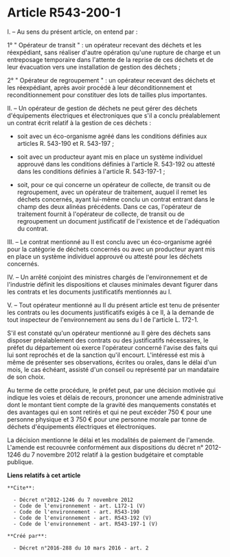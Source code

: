 # Article R543-200-1

I. – Au sens du présent article, on entend par : 

1° " Opérateur de transit " : un opérateur recevant des déchets et les réexpédiant, sans réaliser d'autre opération qu'une
rupture de charge et un entreposage temporaire dans l'attente de la reprise de ces déchets et de leur évacuation vers une
installation de gestion des déchets ; 

2° " Opérateur de regroupement " : un opérateur recevant des déchets et les réexpédiant, après avoir procédé à leur
déconditionnement et reconditionnement pour constituer des lots de tailles plus importantes. 

II. – Un opérateur de gestion de déchets ne peut gérer des déchets d'équipements électriques et électroniques que s'il a
conclu préalablement un contrat écrit relatif à la gestion de ces déchets :

- soit avec un éco-organisme agréé dans les conditions définies aux articles R. 543-190 et R. 543-197 ;

- soit avec un producteur ayant mis en place un système individuel approuvé dans les conditions définies à l'article R.
543-192 ou attesté dans les conditions définies à l'article R. 543-197-1 ;

- soit, pour ce qui concerne un opérateur de collecte, de transit ou de regroupement, avec un opérateur de traitement, auquel
il remet les déchets concernés, ayant lui-même conclu un contrat entrant dans le champ des deux alinéas précédents. Dans ce
cas, l'opérateur de traitement fournit à l'opérateur de collecte, de transit ou de regroupement un document justificatif de
l'existence et de l'adéquation du contrat. 

III. – Le contrat mentionné au II est conclu avec un éco-organisme agréé pour la catégorie de déchets concernés ou avec un
producteur ayant mis en place un système individuel approuvé ou attesté pour les déchets concernés. 

IV. – Un arrêté conjoint des ministres chargés de l'environnement et de l'industrie définit les dispositions et clauses
minimales devant figurer dans les contrats et les documents justificatifs mentionnés au I. 

V. – Tout opérateur mentionné au II du présent article est tenu de présenter les contrats ou les documents justificatifs
exigés à ce II, à la demande de tout inspecteur de l'environnement au sens du I de l'article L. 172-1. 

S'il est constaté qu'un opérateur mentionné au II gère des déchets sans disposer préalablement des contrats ou des
justificatifs nécessaires, le préfet du département où exerce l'opérateur concerné l'avise des faits qui lui sont reprochés
et de la sanction qu'il encourt. L'intéressé est mis à même de présenter ses observations, écrites ou orales, dans le délai
d'un mois, le cas échéant, assisté d'un conseil ou représenté par un mandataire de son choix. 

Au terme de cette procédure, le préfet peut, par une décision motivée qui indique les voies et délais de recours, prononcer
une amende administrative dont le montant tient compte de la gravité des manquements constatés et des avantages qui en sont
retirés et qui ne peut excéder 750 € pour une personne physique et 3 750 € pour une personne morale par tonne de déchets
d'équipements électriques et électroniques. 

La décision mentionne le délai et les modalités de paiement de l'amende. L'amende est recouvrée conformément aux dispositions
du décret n° 2012-1246 du 7 novembre 2012 relatif à la gestion budgétaire et comptable publique.

**Liens relatifs à cet article**

	**Cite**:

	  - Décret n°2012-1246 du 7 novembre 2012
	  - Code de l'environnement - art. L172-1 (V)
	  - Code de l'environnement - art. R543-190
	  - Code de l'environnement - art. R543-192 (V)
	  - Code de l'environnement - art. R543-197-1 (V)

	**Créé par**:

	  - Décret n°2016-288 du 10 mars 2016 - art. 2
